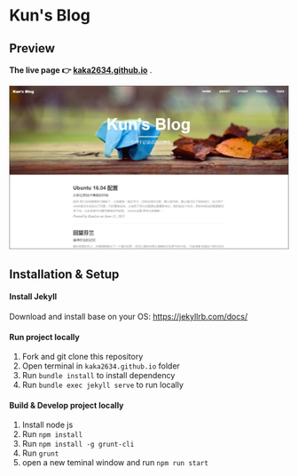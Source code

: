 # Kun's Blog


## Preview 

**The live page :point_right: [kaka2634.github.io](https://kaka2634.github.io)** .

![](/images/kun-blog.png)


## Installation & Setup

#### Install Jekyll
Download and install base on your OS: <https://jekyllrb.com/docs/>

#### Run project locally
1. Fork and git clone this repository
2. Open terminal in `kaka2634.github.io` folder 
3. Run `bundle install` to install dependency 
4. Run `bundle exec jekyll serve` to run locally

#### Build & Develop project locally
1. Install node js
2. Run `npm install`
3. Run `npm install -g grunt-cli`
4. Run `grunt`
5. open a new teminal window and run `npm run start`


